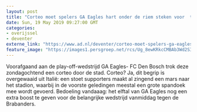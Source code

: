 ```yaml
---
layout: post
title: "Corteo moet spelers GA Eagles hart onder de riem steken voor  thuiswedstrijd tegen FC Den Bosch"
date: Sun, 19 May 2019 09:27:00 GMT
categories: 
- overijssel 
- deventer 
externe_link: "https://www.ad.nl/deventer/corteo-moet-spelers-ga-eagles-hart-onder-de-riem-steken-voor-thuiswedstrijd-tegen-fc-den-bosch~a27dfd9d/"
feature_image: "https://images1.persgroep.net/rcs/Ug_8ewKRkcCMBAb3Wd2SIgJnoxY/diocontent/148740353/_fitwidth/400/?appId=21791a8992982cd8da851550a453bd7f&quality=0.7"
---
```


Voorafgaand aan de play-off-wedstrijd GA Eagles- FC Den Bosch trok deze zondagochtend een corteo door de stad. Corteo? Ja, dit begrip is overgewaaid uit Italië: een stoet supporters maakt al zingend een mars naar het stadion, waarbij in de voorste geledingen meestal een grote spandoek mee wordt gevoerd. Bedoeling  vandaaag: het elftal van GA Eagles nog een extra boost te geven voor de belangrijke wedstrijd vanmiddag tegen de Brabanders.
